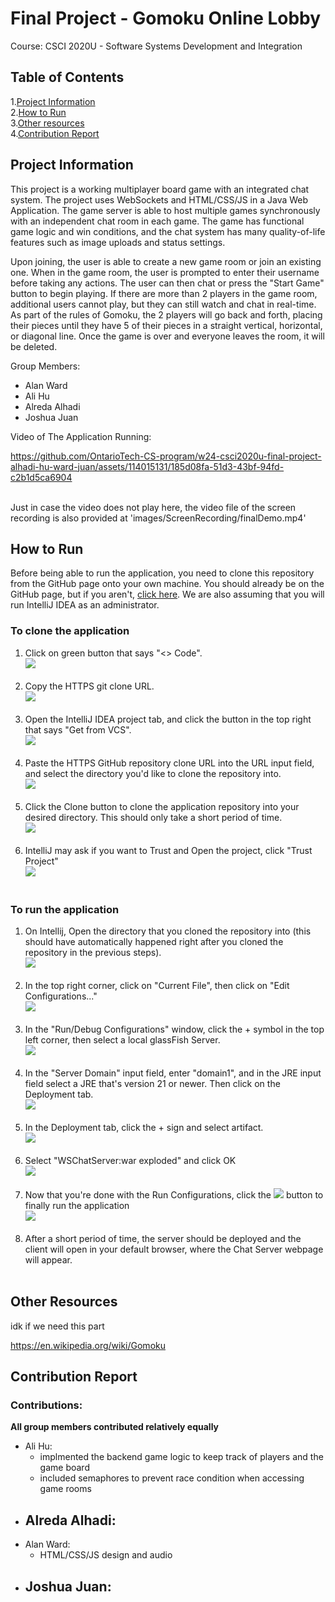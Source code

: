 # Final Project - Gomoku Online Lobby
Course:
CSCI 2020U - Software Systems Development and Integration

## Table of Contents
1.[Project Information](#project-information)<br>
2.[How to Run](#how-to-run)<br>
3.[Other resources](#other-resources)<br>
4.[Contribution Report](#contribution-report)<br>

## Project Information

This project is a working multiplayer board game with an integrated chat system. The project uses WebSockets and HTML/CSS/JS in a Java Web Application. The game server is able to host multiple games synchronously with an independent chat room in each game. The game has functional game logic and win conditions, and the chat system has many quality-of-life features such as image uploads and status settings.

Upon joining, the user is able to create a new game room or join an existing one. When in the game room, the user is prompted to enter their username before taking any actions. The user can then chat or press the "Start Game" button to begin playing. If there are more than 2 players in the game room, additional users cannot play, but they can still watch and chat in real-time. As part of the rules of Gomoku, the 2 players will go back and forth, placing their pieces until they have 5 of their pieces in a straight vertical, horizontal, or diagonal line. Once the game is over and everyone leaves the room, it will be deleted. 

Group Members:
- Alan Ward<br>
- Ali Hu<br>
- Alreda Alhadi<br>
- Joshua Juan<br>

Video of The Application Running:<br>

https://github.com/OntarioTech-CS-program/w24-csci2020u-final-project-alhadi-hu-ward-juan/assets/114015131/185d08fa-51d3-43bf-94fd-c2b1d5ca6904

<br>
Just in case the video does not play here, the video file of the screen recording is also provided at 'images/ScreenRecording/finalDemo.mp4'

## How to Run

Before being able to run the application, you need to clone this repository from the GitHub page onto your own machine. You should already be on the GitHub page, but if you aren't, <a href="https://github.com/OntarioTech-CS-program/w24-csci2020u-final-project-alhadi-hu-ward-juan">click here</a>. We are also assuming that you will run IntelliJ IDEA as an administrator.


### To clone the application
1. Click on green button that says "<> Code".<br>
    <img src="images/Screenshots/Cloning/GitHubPage.png" />
    <br><br>
2. Copy the HTTPS git clone URL.<br>
    <img src="images/Screenshots/Cloning/GitHubLink.png" />
    <br><br>
3. Open the IntelliJ IDEA project tab, and click the button in the top right that says "Get from VCS".<br>
    <img src="images/Screenshots/Cloning/IntelliJ.png" />
    <br><br>
4. Paste the HTTPS GitHub repository clone URL into the URL input field, and select the directory you'd like to clone the repository into.<br>
    <img src="images/Screenshots/Cloning/GetFromVCS.png" />
    <br><br>
5. Click the Clone button to clone the application repository into your desired directory. This should only take a short period of time.<br>
    <img src="images/Screenshots/Cloning/Clone.png" />
    <br><br>
6. IntelliJ may ask if you want to Trust and Open the project, click "Trust Project"<br>
    <img src="images/Screenshots/Cloning/TrustProject.png" />
    <br><br>

### To run the application

1. On Intellij, Open the directory that you cloned the repository into (this should have automatically happened right after you cloned the repository in the previous steps).<br>
    <img src="images/Screenshots/Running/1.png" />
    <br><br>
2. In the top right corner, click on "Current File", then click on "Edit Configurations..."<br>
    <img src="images/Screenshots/Running/2.png" />
    <br><br>
3. In the "Run/Debug Configurations" window, click the + symbol in the top left corner, then select a local glassFish Server.<br>
    <img src="images/Screenshots/Running/3.png" />
    <br><br>
4. In the "Server Domain" input field, enter "domain1", and in the JRE input field select a JRE that's version 21 or newer. Then click on the Deployment tab. <br>
    <img src="images/Screenshots/Running/4.png" />
    <br><br>
5. In the Deployment tab, click the + sign and select artifact. <br>
    <img src="images/Screenshots/Running/5.png" />
    <br><br>
6. Select "WSChatServer:war exploded" and click OK <br>
    <img src="images/Screenshots/Running/6.png" />
    <br><br>
7. Now that you're done with the Run Configurations, click the <img src="images/Screenshots/Running/RUN.png" /> button to finally run the application <br>
    <img src="images/Screenshots/Running/7.png" />
    <br><br>
8. After a short period of time, the server should be deployed and the client will open in your default browser, where the Chat Server webpage will appear. <br>
    <br><be>

## Other Resources
idk if we need this part

https://en.wikipedia.org/wiki/Gomoku

## Contribution Report
### Contributions:
**All group members contributed relatively equally**
- Ali Hu:
    - implmented the backend game logic to keep track of players and the game board
    - included semaphores to prevent race condition when accessing game rooms
- Alreda Alhadi:
    - 
- Alan Ward:
    - HTML/CSS/JS design and audio
- Joshua Juan:
    - 
